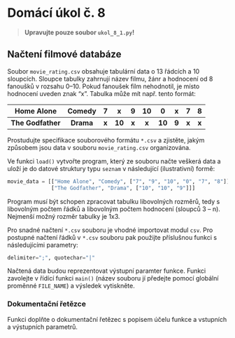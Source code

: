 # Domácí úkol č. 8
> **Upravujte pouze soubor `ukol_8_1.py`!**

## Načtení filmové databáze
Soubor `movie_rating.csv` obsahuje tabulární data o 13 řádcích a 10 sloupcích. Sloupce tabulky zahrnují název filmu, žánr a hodnocení
od 8 fanoušků v rozsahu 0–10. Pokud fanoušek film nehodnotil, je místo hodnocení uveden znak “x”. Tabulka může mít
např. tento formát: 

| Home Alone | Comedy | 7 |x|9|10|0|x|7|8|
|:---:|:---:|:---:|:---:|:---:|:---:|:---:|:---:|:---:|:---:|
|**The Godfather**|**Drama**|**x**|**10**|**x**|**x**|**10**|**9**|**x**|**x**|

Prostudujte specifikace souborového formátu `*.csv` a zjistěte, jakým způsobem jsou data v souboru `movie_rating.csv` organizována. 

Ve funkci `load()` vytvořte program, který ze souboru načte veškerá data a uloží je do datové struktury typu `seznam` v následující (ilustrativní) formě:

```python
movie_data = [["Home Alone", "Comedy", ["7", "9", "10", "0", "7", "8"]],
              ["The Godfather", "Drama", ["10", "10", "9"]]]
```

Program musí být schopen zpracovat tabulku libovolných rozměrů, tedy s libovolným počtem řádků a libovolným počtem
hodnocení (sloupců 3 – n). Nejmenší možný rozměr tabulky je 1x3.

Pro snadné načtení `*.csv` souboru je vhodné importovat modul `csv`. Pro postupné načtení řádků v `*.csv` souboru pak
použijte příslušnou funkci s následujícími parametry:

```python
delimiter=";", quotechar="|"
```

Načtená data budou reprezentovat výstupní paramter funkce. Funkci zavolejte v řídící funkci `main()` (název souboru jí předejte
pomocí globální proměnné `FILE_NAME`) a výsledek vytiskněte.

### Dokumentační řetězce
Funkci doplňte o dokumentační řetězec s popisem účelu funkce a vstupních a výstupních parametrů.

